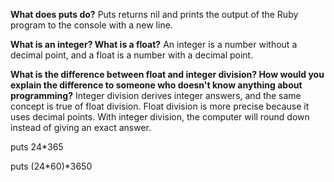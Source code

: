 **What does puts do?**
  Puts returns nil and prints the output of the Ruby program to the console with a new line.

**What is an integer? What is a float?**
    An integer is a number without a decimal point, and a float is a number with a decimal point.

**What is the difference between float and integer division? How would you explain the difference to someone who doesn't know anything about programming?**
  Integer division derives integer answers, and the same concept is true of float division. Float division is more precise because it uses decimal points. With integer division, the computer will round down instead of giving an exact answer.

puts 24*365

puts (24*60)*3650